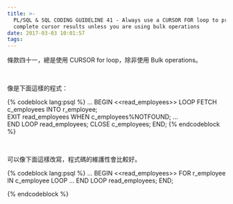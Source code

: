 ```yaml
---
title: >-
  PL/SQL & SQL CODING GUIDELINE 41 - Always use a CURSOR FOR loop to process the
  complete cursor results unless you are using bulk operations
date: 2017-03-03 10:01:57
tags:
---
```


條款四十一，總是使用 CURSOR for loop，除非使用 Bulk operations。

<!-- More -->

<br/>

像是下面這樣的程式：

{% codeblock lang:psql %}
...
BEGIN 
  <<read_employees>> 
  LOOP
    FETCH c_employees INTO r_employee;  
	EXIT read_employees WHEN c_employees%NOTFOUND;
    … 	
  END LOOP read_employees; 
  CLOSE c_employees;
END;
{% endcodeblock %}

<br/>


可以像下面這樣改寫，程式碼的維護性會比較好。

{% codeblock lang:psql %}
...
BEGIN 
  <<read_employees>> 
  FOR r_employee IN c_employee 
  LOOP 
    … 
  END LOOP read_employees; 
END;

{% endcodeblock %}

<br/>
